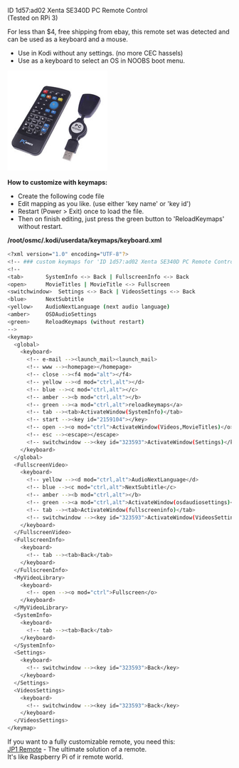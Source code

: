 ID 1d57:ad02 Xenta SE340D PC Remote Control  
(Tested on RPi 3)

For less than $4, free shipping from ebay, this remote set was detected and can be used as a keyboard and a mouse.  

- Use in Kodi without any settings. (no more CEC hassels)
- Use as a keyboard to select an OS in NOOBS boot menu.

![remote](https://github.com/rern/_assets/blob/master/RPi2-3.Dual.Boot-Rune.OSMC/irremote.jpg)  

**How to customize with keymaps:**  
- Create the following code file
- Edit mapping as you like. (use either 'key name' or 'key id')
- Restart (Power > Exit) once to load the file. 
- Then on finish editing, just press the green button to 'ReloadKeymaps' without restart.

**/root/osmc/.kodi/userdata/keymaps/keyboard.xml**
```sh
<?xml version="1.0" encoding="UTF-8"?>
<!-- ### custom keymaps for 'ID 1d57:ad02 Xenta SE340D PC Remote Control' ### -->
<!--
<tab>		SystemInfo <-> Back | FullscreenInfo <-> Back
<open>		MovieTitles | MovieTitle <-> Fullscreen
<switchwindow>	Settings <-> Back | VideosSettings <-> Back
<blue>		NextSubtitle
<yellow>	AudioNextLanguage (next audio language)
<amber>		OSDAudioSettings
<green>		ReloadKeymaps (without restart)
-->
<keymap>
  <global>
    <keyboard>
      <!-- e-mail --><launch_mail><launch_mail>
      <!-- www --><homepage></homepage>
      <!-- close --><f4 mod="alt"></f4>
      <!-- yellow --><d mod="ctrl,alt"></d>
      <!-- blue --><c mod="ctrl,alt"></c>
      <!-- amber --><b mod="ctrl,alt"></b>
      <!-- green --><a mod="ctrl,alt">reloadkeymaps</a>
      <!-- tab --><tab>ActivateWindow(SystemInfo)</tab>
      <!-- start --><key id="2159104"></key>
      <!-- open --><o mod="ctrl">ActivateWindow(Videos,MovieTitles)</o>
      <!-- esc --><escape></escape>
      <!-- switchwindow --><key id="323593">ActivateWindow(Settings)</key>
    </keyboard>
  </global>
  <FullscreenVideo>
    <keyboard>
      <!-- yellow --><d mod="ctrl,alt">AudioNextLanguage</d>
      <!-- blue --><c mod="ctrl,alt">NextSubtitle</c>
      <!-- amber --><b mod="ctrl,alt"></b>
      <!-- green --><a mod="ctrl,alt">ActivateWindow(osdaudiosettings)</a>
      <!-- tab --><tab>ActivateWindow(fullscreeninfo)</tab>
      <!-- switchwindow --><key id="323593">ActivateWindow(VideosSettings)</key>
    </keyboard>
  </FullscreenVideo>
  <FullscreenInfo>
    <keyboard>
      <!-- tab --><tab>Back</tab>
    </keyboard>
  </FullscreenInfo>
  <MyVideoLibrary>
    <keyboard>
      <!-- open --><o mod="ctrl">Fullscreen</o>
    </keyboard>
  </MyVideoLibrary>
  <SystemInfo>
    <keyboard>
      <!-- tab --><tab>Back</tab>
    </keyboard>
  </SystemInfo>
  <Settings>
    <keyboard>
      <!-- switchwindow --><key id="323593">Back</key>
    </keyboard>
  </Settings>
  <VideosSettings>
    <keyboard>
      <!-- switchwindow --><key id="323593">Back</key>
    </keyboard>
  </VideosSettings>
</keymap>
```

If you want to a fully customizable remote, you need this:  
[JP1 Remote](http://www.hifi-remote.com/wiki/index.php?title=JP1_-_Just_How_Easy_Is_It%3F_-_RM-IR_Version) - The ultimate solution of a remote.  
It's like Raspberry Pi of ir remote world.
